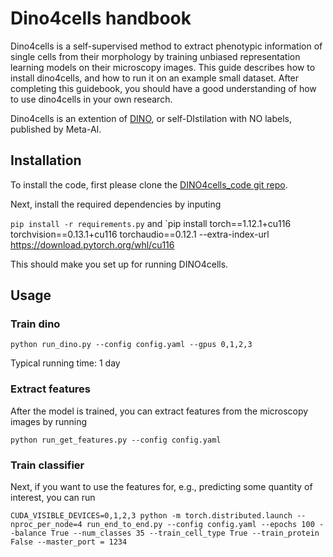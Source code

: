 # Dino4cells handbook

Dino4cells is a self-supervised method to extract phenotypic information of single cells from their morphology by training unbiased representation learning models on their microscopy images. This guide describes how to install dino4cells, and how to run it on an example small dataset. After completing this guidebook, you should have a good understanding of how to use dino4cells in your own research. 

Dino4cells is an extention of [DINO](https://github.com/facebookresearch/dino), or self-DIstilation with NO labels, published by Meta-AI. 

## Installation

To install the code, first please clone the [DINO4cells_code git repo](https://github.com/broadinstitute/Dino4Cells_code).

Next, install the required dependencies by inputing

`pip install -r requirements.py`
and
`pip install torch==1.12.1+cu116 torchvision==0.13.1+cu116 torchaudio==0.12.1 --extra-index-url https://download.pytorch.org/whl/cu116

This should make you set up for running DINO4cells.


## Usage

### Train dino
`python run_dino.py --config config.yaml --gpus 0,1,2,3` 

Typical running time: 1 day

### Extract features
After the model is trained, you can extract features from the microscopy images by running

`python run_get_features.py --config config.yaml`

### Train classifier
Next, if you want to use the features for, e.g., predicting some quantity of interest, you can run

`CUDA_VISIBLE_DEVICES=0,1,2,3 python -m torch.distributed.launch --nproc_per_node=4 run_end_to_end.py --config config.yaml --epochs 100 --balance True --num_classes 35 --train_cell_type True --train_protein False --master_port = 1234`


